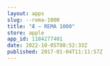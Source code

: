 ```yaml
---
layout: apps
slug: --rema-1000
title: "Æ – REMA 1000"
store: apple
app_id: 1184277401
date: 2022-10-05T08:52:33Z
published: 2017-01-04T11:11:57Z
---
```

